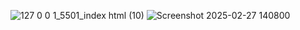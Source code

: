 ![127 0 0 1_5501_index html (10)](https://github.com/user-attachments/assets/02c24d3b-1191-4d11-8382-9c7adf56bd8c)
![Screenshot 2025-02-27 140800](https://github.com/user-attachments/assets/ed501c07-3e59-4da3-9934-f4a56b881f72)












